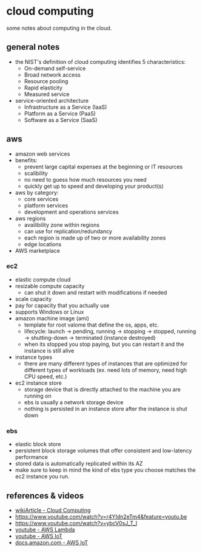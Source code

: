# cloud computing
some notes about computing in the cloud.

## general notes
* the NIST's definition of cloud computing identifies 5 characteristics:
    * On-demand self-service
    * Broad network access
    * Resource pooling
    * Rapid elasticity
    * Measured service
* service-oriented architecture
    * Infrastructure as a Service (IaaS)
    * Platform as a Service (PaaS)
    * Software as a Service (SaaS)

## aws
* amazon web services
* benefits:
    * prevent large capital expenses at the beginning or IT resources
    * scalibility
    * no need to guess how much resources you need
    * quickly get up to speed and developing your product(s)
* aws by category:
    * core services
    * platform services
    * development and operations services
* aws regions
    * availibility zone within regions
    * can use for replication/redundancy
    * each region is made up of two or more availability zones
    * edge locations
* AWS marketplace

### ec2
* elastic compute cloud
* resizable compute capacity
    * can shut it down and restart with modifications if needed
* scale capacity
* pay for capacity that you actually use
* supports Windows or Linux
* amazon machine image (ami)
    * template for root valome that define the os, apps, etc.
    * lifecycle: launch -> pending, running -> stopping -> stopped, running ->
        shutting-down -> terminated (instance destroyed)
    * when its stopped you stop paying, but you can restart it and the instance
        is still alive
* instance types
    * there are many different types of instances that are optimized for
        different types of workloads (ex. need lots of memory, need high CPU
        speed, etc.)
* ec2 instance store
    * storage device that is directly attached to the machine you are running on
    * ebs is usually a network storage device
    * nothing is persisted in an instance store after the instance is shut down

### ebs
* elastic block store
* persistent block storage volumes that offer consistent and low-latency
    performance
* stored data is automatically replicated within its AZ
* make sure to keep in mind the kind of ebs type you choose matches the ec2
    instance you run. 


## references & videos
* [wikiArticle - Cloud Computing](https://en.wikipedia.org/wiki/Cloud_computing)
* https://www.youtube.com/watch?v=r4YIdn2eTm4&feature=youtu.be
* https://www.youtube.com/watch?v=ybcV0sJ_T_I
* [youtube - AWS Lambda](https://www.youtube.com/watch?v=eOBq__h4OJ4&feature=youtu.be)
* [youtube - AWS IoT](https://www.youtube.com/watch?v=WAp6FHbhYCk&feature=youtu.be)
* [docs.amazon.com - AWS IoT](https://docs.aws.amazon.com/iot/latest/developerguide/aws-iot-how-it-works.html)

